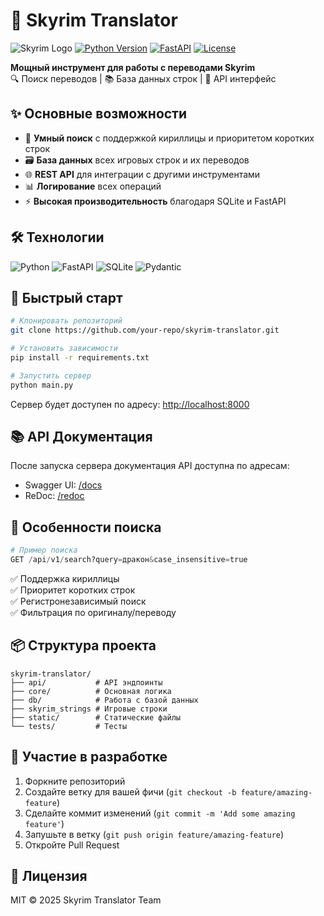 # 🏰 Skyrim Translator

![Skyrim Logo](https://upload.wikimedia.org/wikipedia/ru/thumb/1/15/The_Elder_Scrolls_V_Skyrim_cover.png/274px-The_Elder_Scrolls_V_Skyrim_cover.png)
[![Python Version](https://img.shields.io/badge/python-3.9+-blue.svg)](https://www.python.org/)
[![FastAPI](https://img.shields.io/badge/FastAPI-0.68+-green.svg)](https://fastapi.tiangolo.com/)
[![License](https://img.shields.io/badge/license-MIT-orange.svg)](https://opensource.org/licenses/MIT)

**Мощный инструмент для работы с переводами Skyrim**  
🔍 Поиск переводов | 📚 База данных строк | 🚀 API интерфейс

## ✨ Основные возможности

- 🔎 **Умный поиск** с поддержкой кириллицы и приоритетом коротких строк
- 🗃️ **База данных** всех игровых строк и их переводов
- 🌐 **REST API** для интеграции с другими инструментами
- 📊 **Логирование** всех операций
- ⚡ **Высокая производительность** благодаря SQLite и FastAPI

## 🛠 Технологии

![Python](https://img.shields.io/badge/-Python-3776AB?logo=python&logoColor=white)
![FastAPI](https://img.shields.io/badge/-FastAPI-009688?logo=fastapi&logoColor=white)
![SQLite](https://img.shields.io/badge/-SQLite-003B57?logo=sqlite&logoColor=white)
![Pydantic](https://img.shields.io/badge/-Pydantic-920000?logo=pydantic&logoColor=white)

## 🚀 Быстрый старт

```bash
# Клонировать репозиторий
git clone https://github.com/your-repo/skyrim-translator.git

# Установить зависимости
pip install -r requirements.txt

# Запустить сервер
python main.py
```

Сервер будет доступен по адресу: [http://localhost:8000](http://localhost:8000)

## 📚 API Документация

После запуска сервера документация API доступна по адресам:
- Swagger UI: [/docs](http://localhost:8000/docs)
- ReDoc: [/redoc](http://localhost:8000/redoc)

## 🎯 Особенности поиска

```python
# Пример поиска
GET /api/v1/search?query=дракон&case_insensitive=true
```

✅ Поддержка кириллицы  
✅ Приоритет коротких строк  
✅ Регистронезависимый поиск  
✅ Фильтрация по оригиналу/переводу

## 📦 Структура проекта

```
skyrim-translator/
├── api/           # API эндпоинты
├── core/          # Основная логика
├── db/            # Работа с базой данных
├── skyrim_strings # Игровые строки
├── static/        # Статические файлы
└── tests/         # Тесты
```

## 🤝 Участие в разработке

1. Форкните репозиторий
2. Создайте ветку для вашей фичи (`git checkout -b feature/amazing-feature`)
3. Сделайте коммит изменений (`git commit -m 'Add some amazing feature'`)
4. Запушьте в ветку (`git push origin feature/amazing-feature`)
5. Откройте Pull Request

## 📜 Лицензия

MIT © 2025 Skyrim Translator Team
